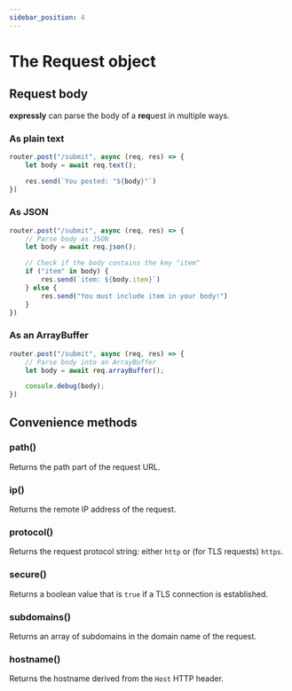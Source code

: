 ```yaml
---
sidebar_position: 4
---
```


# The Request object


## Request body

**expressly** can parse the body of a **req**uest in multiple ways.

### As plain text

```javascript
router.post("/submit", async (req, res) => {
    let body = await req.text();

    res.send(`You posted: "${body}"`)
})
```

### As JSON

```javascript
router.post("/submit", async (req, res) => {
    // Parse body as JSON
    let body = await req.json();

    // Check if the body contains the key "item"
    if ("item" in body) {
        res.send(`item: ${body.item}`)
    } else {
        res.send("You must include item in your body!")
    }
})
```

### As an ArrayBuffer

```javascript
router.post("/submit", async (req, res) => {
    // Parse body into an ArrayBuffer
    let body = await req.arrayBuffer();

    console.debug(body);
})
```


## Convenience methods

### path()

Returns the path part of the request URL.

### ip()

Returns the remote IP address of the request.

### protocol()

Returns the request protocol string: either `http` or (for TLS requests) `https`.

### secure()

Returns a boolean value that is `true` if a TLS connection is established.

### subdomains()

Returns an array of subdomains in the domain name of the request.

### hostname()

Returns the hostname derived from the `Host` HTTP header.
